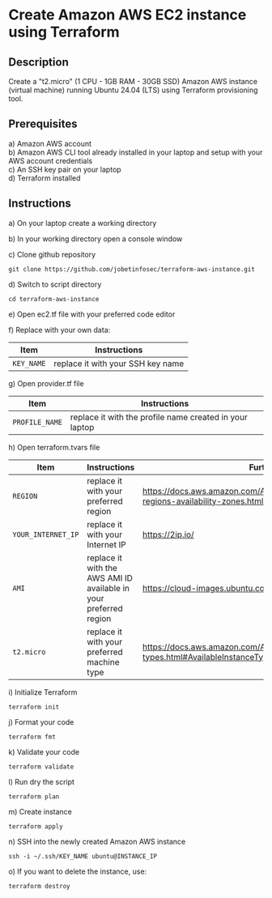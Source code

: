 # Create Amazon AWS EC2 instance using Terraform


## Description

Create a "t2.micro" (1 CPU - 1GB RAM - 30GB SSD) Amazon AWS instance (virtual machine) running Ubuntu 24.04 (LTS) using Terraform provisioning tool.



## Prerequisites

a) Amazon AWS account<br />
b) Amazon AWS CLI tool already installed in your laptop and setup with your AWS account credentials<br />
c) An SSH key pair on your laptop<br />
d) Terraform installed<br />



## Instructions

a) On your laptop create a working directory


b) In your working directory open a console window


c) Clone github repository

```
git clone https://github.com/jobetinfosec/terraform-aws-instance.git
```


d) Switch to script directory

```
cd terraform-aws-instance
```


e) Open ec2.tf file with your preferred code editor


f) Replace <PLACEHOLDERS> with your own data:

| Item | Instructions |
| --- | --- |
| `KEY_NAME` | replace it with your SSH key name |


g) Open provider.tf file

| Item | Instructions |
| --- | --- |
| `PROFILE_NAME` | replace it with the profile name created in your laptop |


h) Open terraform.tvars file


| Item | Instructions | Further info |
| --- | --- | --- |
| `REGION` | replace it with your preferred region | https://docs.aws.amazon.com/AWSEC2/latest/UserGuide/using-regions-availability-zones.html#concepts-available-regions |
| `YOUR_INTERNET_IP` | replace it with your Internet IP | https://2ip.io/ |
| `AMI` | replace it with the AWS AMI ID available in your preferred region | https://cloud-images.ubuntu.com/locator/ec2/ |
| `t2.micro` | replace it with your preferred machine type | https://docs.aws.amazon.com/AWSEC2/latest/UserGuide/instance-types.html#AvailableInstanceTypes |



i) Initialize Terraform

```
terraform init
```


j) Format your code

```
terraform fmt
```

k) Validate your code

```
terraform validate
```


l) Run dry the script

```
terraform plan
```


m) Create instance

```
terraform apply
```


n) SSH into the newly created Amazon AWS instance

```
ssh -i ~/.ssh/KEY_NAME ubuntu@INSTANCE_IP
```


o) If you want to delete the instance, use:

```
terraform destroy
```

